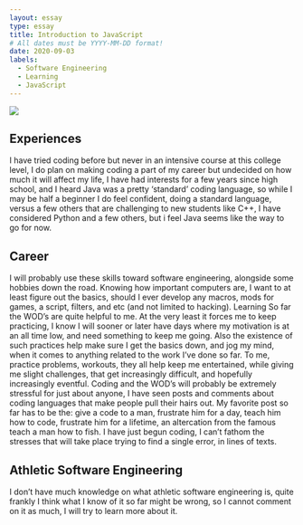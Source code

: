 ```yaml
---
layout: essay
type: essay
title: Introduction to JavaScript
# All dates must be YYYY-MM-DD format!
date: 2020-09-03
labels:
  - Software Engineering
  - Learning
  - JavaScript
---
```


<img class="ui image" src="{{ site.baseurl }}/images/Free Courses to learn JavaScript.jpg">

## Experiences
  I have tried coding before but never in an intensive course at this college level, I do plan on making coding a part of my career but undecided on how much it will affect my life, I have had interests for a few years since high school, and I heard Java was a pretty ‘standard’ coding language, so while I may be half a beginner I do feel confident, doing a standard language, versus a few others that are challenging to new students like C++, I have considered Python and a few others, but i feel Java seems like the way to go for now.
## Career
  I will probably use these skills toward software engineering, alongside some hobbies down the road. Knowing how important computers are, I want to at least figure out the basics, should I ever develop any macros, mods for games, a script, filters, and etc (and not limited to hacking). 
Learning
	So far the WOD’s are quite helpful to me. At the very least it forces me to keep practicing, I know I will sooner or later have days where my motivation is at an all time low, and need something to keep me going. Also the existence of such practices help make sure I get the basics down, and jog my mind, when it comes to anything related to the work I’ve done so far. To me, practice problems, workouts, they all help keep me entertained, while giving me slight challenges, that get increasingly difficult, and hopefully increasingly eventful. Coding and the WOD’s will probably be extremely stressful for just about anyone, I have seen posts and comments about coding languages that make people pull their hairs out. My favorite post so far has to be the: give a code to a man, frustrate him for a day, teach him how to code, frustrate him for a lifetime, an altercation from the famous teach a man how to fish. I have just begun coding, I can’t fathom the stresses that will take place trying to find a single error, in lines of texts.
## Athletic Software Engineering
  I don’t have much knowledge on what athletic software engineering is, quite frankly I think what I know of it so far might be wrong, so I cannot comment on it as much, I will try to learn more about it. 


